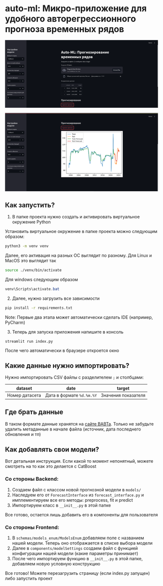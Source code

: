 # auto-ml: Микро-приложение для удобного авторегрессионного прогноза временных рядов 

![img.png](img.png)

![img_1.png](img_1.png)

## Как запустить?

1. В папке проекта нужно создать и активировать виртуальное окружение Python

Установить виртуальное окружение в папке проекта можно следующим образом:
```bash
python3 -m venv venv
```

Далее, его активация на разных ОС выглядит по разному. Для Linux и MacOS это выглядит так
```bash
source ./venv/bin/activate
```

Для windows следующим образом
```PowerShell
venv\Scripts\activate.bat
```

2. Далее, нужно загрузить все зависимости
```bash
pip install -r requirements.txt
```

Note: Первые два этапа может автоматически сделать IDE (например, PyCharm)

3. Теперь для запуска приложения напишите в консоль
```shell
streamlit run index.py
```

После чего автоматически в браузере откроется окно 

## Какие данные нужно импортировать?

Нужно импортировать CSV файлы с разделителем `;` и столбцами:

| dataset        | date                      | target              |
|----------------|---------------------------|---------------------|
| Номер датасета | Дата в формате `%d.%m.%Y` | Значения показателя |

## Где брать данные
В таком формате данные хранятся на [сайте ВАВТа](https://data.vavt.ru/ru/analytic_sets/search?page=1&page_size=10). 
Только не забудьте удалить метаданные в начале файла (источник, дата последнего обновления и тп)

## Как добавлять свои модели?
Вот детальная инструкция. Если какой то момент непонятный, можете смотреть на то как это делается с CatBoost

### Со стороны Backend:
1. Создаем файл с классом новой прогнозной модели в `models/`
2. Наследуем его от `ForecastInterface` из `forecast_interface.py` и имплементируем все его методы: preprocess, fit и predict 
3. Импортируем класс в `__init__.py` в этой папке

Все готово, остается лишь добавить его в компоненты для пользователя
### Со стороны Frontend:
1. В `schemas/models_enum/ModelsEnum` добавляем поле с названием нашей модели. Теперь оно отображается в списке выбора модели
2. Далее в `components/modelSettings` создаем файл с функцией конфигурации нашей модели (какие параметры принимает)
3. После чего импортируем функцию в `__init__.py` в этой папке, добавляем новую условную конструкцию

Все готово! Можете перезагрузить страницу (если index.py запущен) либо запустить проект